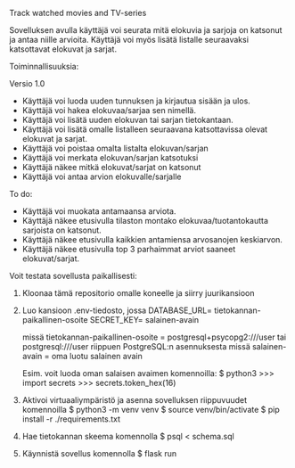 Track watched movies and TV-series

Sovelluksen avulla käyttäjä voi seurata mitä elokuvia ja sarjoja on katsonut ja antaa niille arvioita. Käyttäjä voi myös lisätä listalle seuraavaksi katsottavat elokuvat ja sarjat.

Toiminnallisuuksia:

Versio 1.0

- Käyttäjä voi luoda uuden tunnuksen ja kirjautua sisään ja ulos.
- Käyttäjä voi hakea elokuvaa/sarjaa sen nimellä.
- Käyttäjä voi lisätä uuden elokuvan tai sarjan tietokantaan.
- Käyttäjä voi lisätä omalle listalleen seuraavana katsottavissa olevat elokuvat ja sarjat.
- Käyttäjä voi poistaa omalta listalta elokuvan/sarjan
- Käyttäjä voi merkata elokuvan/sarjan katsotuksi
- Käyttäjä näkee mitkä elokuvat/sarjat on katsonut
- Käyttäjä voi antaa arvion elokuvalle/sarjalle


To do:
- Käyttäjä voi muokata antamaansa arviota.
- Käyttäjä näkee etusivulla tilaston montako elokuvaa/tuotantokautta sarjoista on katsonut.
- Käyttäjä näkee etusivulla kaikkien antamiensa arvosanojen keskiarvon.
- Käyttäjä näkee etusivulla top 3 parhaimmat arviot saaneet elokuvat/sarjat.

Voit testata sovellusta paikallisesti:
1. Kloonaa tämä repositorio omalle koneelle ja siirry juurikansioon
2. Luo kansioon .env-tiedosto, jossa 
    DATABASE_URL= tietokannan-paikallinen-osoite
    SECRET_KEY= salainen-avain

    missä tietokannan-paikallinen-osoite = postgresql+psycopg2:///user tai
    postgresql:///user riippuen PostgreSQL:n asennuksesta
    missä salainen-avain = oma luotu salainen avain
    
    Esim. voit luoda oman salaisen avaimen komennoilla:
        $ python3
        >>> import secrets
        >>> secrets.token_hex(16)

3. Aktivoi virtuaaliympäristö ja asenna sovelluksen riippuvuudet komennoilla
    $ python3 -m venv venv
    $ source venv/bin/activate
    $ pip install -r ./requirements.txt
4. Hae tietokannan skeema komennolla
    $ psql < schema.sql
5. Käynnistä sovellus komennolla 
    $ flask run
